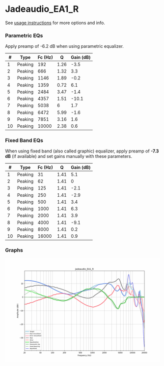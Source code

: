 # Jadeaudio_EA1_R
See [usage instructions](https://github.com/jaakkopasanen/AutoEq#usage) for more options and info.

### Parametric EQs
Apply preamp of -6.2 dB when using parametric equalizer.

|   # | Type    |   Fc (Hz) |    Q |   Gain (dB) |
|-----|---------|-----------|------|-------------|
|   1 | Peaking |       192 | 1.26 |        -3.5 |
|   2 | Peaking |       666 | 1.32 |         3.3 |
|   3 | Peaking |      1146 | 1.89 |        -0.2 |
|   4 | Peaking |      1359 | 0.72 |         6.1 |
|   5 | Peaking |      2484 | 3.47 |        -1.4 |
|   6 | Peaking |      4357 | 1.51 |       -10.1 |
|   7 | Peaking |      5038 | 6    |         1.7 |
|   8 | Peaking |      6472 | 5.99 |        -1.6 |
|   9 | Peaking |      7851 | 3.16 |         1.6 |
|  10 | Peaking |     10000 | 2.38 |         0.6 |

### Fixed Band EQs
When using fixed band (also called graphic) equalizer, apply preamp of **-7.3 dB** (if available) and set gains manually with these parameters.

|   # | Type    |   Fc (Hz) |    Q |   Gain (dB) |
|-----|---------|-----------|------|-------------|
|   1 | Peaking |        31 | 1.41 |         5.1 |
|   2 | Peaking |        62 | 1.41 |         0   |
|   3 | Peaking |       125 | 1.41 |        -2.1 |
|   4 | Peaking |       250 | 1.41 |        -2.9 |
|   5 | Peaking |       500 | 1.41 |         3.4 |
|   6 | Peaking |      1000 | 1.41 |         6.3 |
|   7 | Peaking |      2000 | 1.41 |         3.9 |
|   8 | Peaking |      4000 | 1.41 |        -9.1 |
|   9 | Peaking |      8000 | 1.41 |         0.2 |
|  10 | Peaking |     16000 | 1.41 |         0.9 |

### Graphs
![](./Jadeaudio_EA1_R.png)
